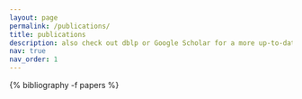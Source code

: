 ```yaml
---
layout: page
permalink: /publications/
title: publications
description: also check out dblp or Google Scholar for a more up-to-date list of publications.
nav: true
nav_order: 1
---
```


<!-- _pages/publications.md -->
<div class="publications">

{% bibliography -f papers %}

</div>

